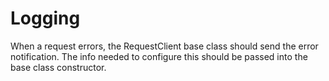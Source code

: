 # Logging
When a request errors, the RequestClient base class should send the error notification.
The info needed to configure this should be passed into the base class constructor.